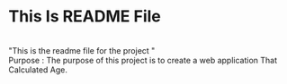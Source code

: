 # This Is README File
<br>
"This is the readme file for the project "
<br>
 Purpose : The purpose of this project is to create a web application That Calculated Age.
